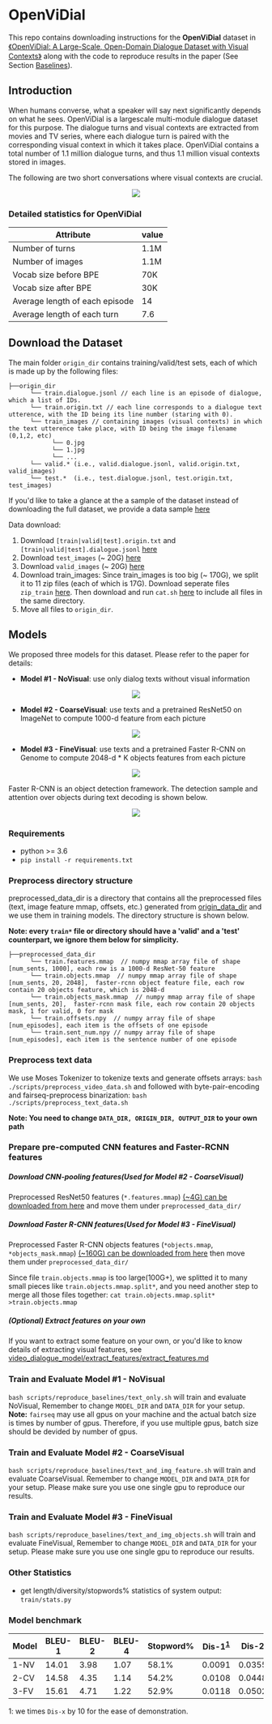 # OpenViDial
This repo contains downloading instructions for the **OpenViDial** dataset 
in [《OpenViDial: A Large-Scale, Open-Domain Dialogue Dataset  with Visual Contexts》](https://arxiv.org/pdf/2012.15015.pdf) along with the code to reproduce results in the paper  (See Section [Baselines](#baselines)). 

## Introduction
When humans converse, what a speaker will
say next significantly depends on what he sees. OpenViDial is a largescale
multi-module dialogue dataset for this purpose. The dialogue
turns and visual contexts are extracted
from movies and TV series, where each dialogue
turn is paired with the corresponding
visual context in which it takes place. OpenViDial contains a total number of 1.1 million
dialogue turns, and thus 1.1 million visual contexts
stored in images.

The following are  two short conversations where visual contexts are crucial.

<div align="center">
  <img src="demo_data/dataset.png"/>
</div>

### Detailed statistics for OpenViDial
| Attribute | value |
| - | - |
|Number of turns| 1.1M|
|Number of images |1.1M|
|Vocab size before BPE | 70K |
|Vocab size after BPE | 30K |
|Average length of each episode |14|
|Average length of each turn|7.6 |


## Download the Dataset

The main folder `origin_dir` contains training/valid/test sets, each of which is made up by the following files:
```
├──origin_dir
      └── train.dialogue.jsonl // each line is an episode of dialogue, which a list of IDs.    
      └── train.origin.txt // each line corresponds to a dialogue text utterence, with the ID being its line number (staring with 0).
      └── train_images // containing images (visual contexts) in which the text utterence take place, with ID being the image filename (0,1,2, etc)
            └── 0.jpg
            └── 1.jpg
            └── ...
      └── valid.* (i.e., valid.dialogue.jsonl, valid.origin.txt, valid_images)
      └── test.*  (i.e., test.dialogue.jsonl, test.origin.txt, test_images)
```

If you'd like to take a glance at the a sample of the dataset instead of downloading the full dataset, we provide a data sample [here](https://drive.google.com/drive/folders/17XjJ612wMolkrU-ESW5yv6MnbaclrzoM?usp=sharing)

Data download:
1. Download `[train|valid|test].origin.txt` and `[train|valid|test].dialogue.jsonl` [here](https://drive.google.com/drive/folders/17TTRWbBC0eCNvUz3MLH7eb8fAndjmUA0?usp=sharing) 
2. Download `test_images` (~ 20G)  [here](https://drive.google.com/file/d/1a9z8Fxuj-O_i_IOLn8R7Y2fiumXGeRR5/view?usp=sharing) 
3. Download `valid_images` (~ 20G) [here](https://drive.google.com/file/d/1p05N5hewXlA2Fd-_PIlgCGTEYVoo7smr/view?usp=sharing) 
4. Download train_images: Since train_images is too big (~ 170G), we split it to 11 zip files (each of which is 17G).  Download seperate files `zip_train`  [here](https://drive.google.com/drive/folders/1Aygv6rTWtvDv7-WLzzOSltHnht_dK80g?usp=sharing). Then download and run `cat.sh` [here](https://drive.google.com/drive/folders/17TTRWbBC0eCNvUz3MLH7eb8fAndjmUA0?usp=sharing) to include all files in the same directory.  
5. Move all files to `origin_dir`. 


## Models
We proposed three models for this dataset. Please refer to the paper for details:
* **Model #1 - NoVisual**: use only dialog texts without visual information

<div align="center">
  <img src="demo_data/model1.png"/>
</div>

* **Model #2 - CoarseVisual**: use texts and a pretrained ResNet50 on ImageNet to compute 1000-d feature from each picture

<div align="center">
  <img src="demo_data/model2.png"/>
</div>

* **Model #3 - FineVisual**: use texts and a pretrained Faster R-CNN on Genome to compute 2048-d * K objects features from each picture

<div align="center">
  <img src="demo_data/model3.png"/>
</div>

Faster R-CNN is an object detection framework. The detection sample and attention over objects during text decoding is shown below.

<div align="center">
  <img src="demo_data/attention_over_objects.png"/>
</div>

### Requirements
* python >= 3.6
* `pip install -r requirements.txt`

### Preprocess directory structure
preprocessed_data_dir is a directory that contains all the preprocessed files (text, image feature mmap, offsets, etc.)
generated from [origin_data_dir](#download-data) and we use them in training models. 
The directory structure is shown below.

**Note: every `train*` file or directory should have a 'valid' and a 'test' counterpart, we ignore them below for simplicity.**
```
├──preprocessed_data_dir
      └── train.features.mmap  // numpy mmap array file of shape [num_sents, 1000], each row is a 1000-d ResNet-50 feature
      └── train.objects.mmap  // numpy mmap array file of shape [num_sents, 20, 2048],  faster-rcnn object feature file, each row contain 20 objects feature, which is 2048-d
      └── train.objects_mask.mmap  // numpy mmap array file of shape [num_sents, 20],  faster-rcnn mask file, each row contain 20 objects mask, 1 for valid, 0 for mask
      └── train.offsets.npy  // numpy array file of shape [num_episodes], each item is the offsets of one episode
      └── train.sent_num.npy // numpy array file of shape [num_episodes], each item is the sentence number of one episode
```

### Preprocess text data
We use Moses Tokenizer to tokenize texts and generate offsets arrays:
`bash ./scripts/preprocess_video_data.sh`
and followed with byte-pair-encoding and fairseq-preprocess binarization:
`bash ./scripts/preprocess_text_data.sh`

**Note: You need to change `DATA_DIR, ORIGIN_DIR, OUTPUT_DIR` to your own path**

### Prepare pre-computed CNN features and Faster-RCNN features

##### Download CNN-pooling features(Used for Model #2 - CoarseVisual)
Preprocessed ResNet50 features (`*.features.mmap`) 
[(~4G) can be downloaded from here](https://drive.google.com/drive/folders/1ixH93LrlVtbKN81VCrSDK_9Y1FH4CiTD?usp=sharing)
and move them under `preprocessed_data_dir/`

##### Download Faster R-CNN features(Used for Model #3 - FineVisual)
Preprocessed Faster R-CNN objects features (`*objects.mmap`, `*objects_mask.mmap`) 
[(~160G) can be downloaded from here](https://drive.google.com/drive/folders/1_pCmwXcUZv35E9p3sqPeQcdKgGHVZEr7?usp=sharing)
then move them under `preprocessed_data_dir/`

Since file `train.objects.mmap` is too large(100G+), 
we splitted it to many small pieces like `train.objects.mmap.split*`, 
and you need another step to merge all those files together: `cat train.objects.mmap.split* >train.objects.mmap`

##### (Optional) Extract features on your own
If you want to extract some feature on your own, or you'd like to know details of extracting visual features, 
see [video_dialogue_model/extract_features/extract_features.md](video_dialogue_model/extract_features/extract_features.md)

### Train and Evaluate Model #1 - NoVisual
`bash scripts/reproduce_baselines/text_only.sh` will train and evaluate NoVisual, 
Remember to change `MODEL_DIR` and `DATA_DIR` for your setup. 
**Note:** `fairseq` may use all gpus on your machine and the actual batch size is times by number of gpus.
Therefore, if you use multiple gpus, batch size should be devided by number of gpus.

### Train and Evaluate Model #2 - CoarseVisual
`bash scripts/reproduce_baselines/text_and_img_feature.sh` will train and evaluate CoarseVisual.
Remember to change `MODEL_DIR` and `DATA_DIR` for your setup. Please make sure you use one single gpu to reproduce our results.

### Train and Evaluate Model #3 - FineVisual
`bash scripts/reproduce_baselines/text_and_img_objects.sh` will train and evaluate FineVisual, 
Remember to change `MODEL_DIR` and `DATA_DIR` for your setup. Please make sure you use one single gpu to reproduce our results.

### Other Statistics
* get length/diversity/stopwords% statistics of system output: `train/stats.py`

### Model benchmark
| Model | BLEU-1 | BLEU-2 | BLEU-4 | Stopword% | Dis-1<sup>[1](#dis-footnote)</sup> | Dis-2 | Dis-3 | Dis-4 |
| - | - | - | - | - | - | - | - | - |
| 1-NV | 14.01 | 3.98 | 1.07 | 58.1% | 0.0091 | 0.0355 | 0.0682 | 0.1018 |
| 2-CV | 14.58 | 4.35 | 1.14 | 54.2% | 0.0108 | 0.0448 | 0.0915 | 0.1465 |
| 3-FV | 15.61 | 4.71 | 1.22 | 52.9% | 0.0118 | 0.0502 | 0.1082 | 0.1778 |

<a name="dis-footnote">1</a>: we times `Dis-x` by 10 for the ease of demonstration.
